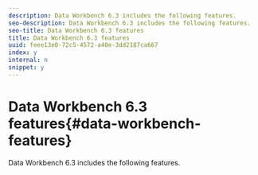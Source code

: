 ```yaml
---
description: Data Workbench 6.3 includes the following features.
seo-description: Data Workbench 6.3 includes the following features.
seo-title: Data Workbench 6.3 features
title: Data Workbench 6.3 features
uuid: feee13e0-72c5-4572-a40e-3dd2187ca667
index: y
internal: n
snippet: y
---
```


# Data Workbench 6.3 features{#data-workbench-features}

Data Workbench 6.3 includes the following features.

